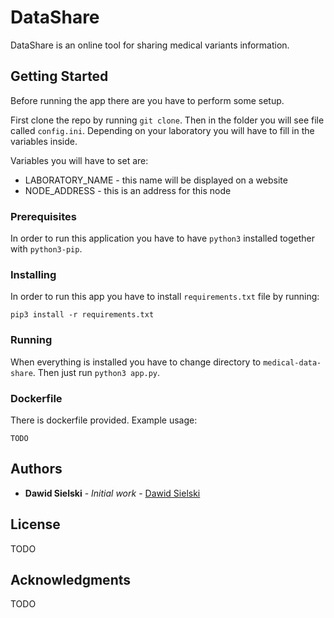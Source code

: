 # DataShare

DataShare is an online tool for sharing medical variants information.

## Getting Started

Before running the app there are you have to perform some setup.

First clone the repo by running `git clone`.
Then in the folder you will see file called `config.ini`. 
Depending on your laboratory you will have to fill in the variables inside.

Variables you will have to set are:
* LABORATORY_NAME - this name will be displayed on a website
* NODE_ADDRESS - this is an address for this node

### Prerequisites

In order to run this application you have to have `python3` installed together with `python3-pip`.

### Installing
In order to run this app you have to install `requirements.txt` file by running:
```
pip3 install -r requirements.txt
```

### Running
When everything is installed you have to change directory to `medical-data-share`. Then just run `python3 app.py`.

### Dockerfile

There is dockerfile provided. 
Example usage:
```
TODO
```

## Authors

* **Dawid Sielski** - *Initial work* - [Dawid Sielski](https://github.com/dawidsielski)

## License

TODO

## Acknowledgments

TODO